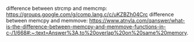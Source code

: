 difference between strcmp and memcmp:
	https://groups.google.com/g/comp.lang.c/c/uKZBZh04Crc
difference between memcpy and memmove:
	https://www.atnyla.com/qanswer/what-is-the-difference-between-memcpy-and-memmove-functions-in-c-/1/668#:~:text=Answer%3A,to%20overlap%20on%20same%20memory.
